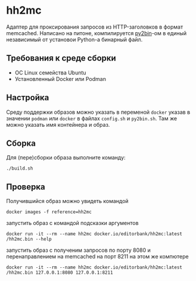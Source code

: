 # hh2mc

Адаптер для проксирования запросов из HTTP-заголовков в формат memcached.
Написано на питоне, компилируется [py2bin](https://github.com/editorbank/py2bin)-ом в единый независимый от установои Python-а бинарный файл.

## Требования к среде сборки

* ОС Linux семейства Ubuntu
* Установленный Docker или Podman

## Настройка

Среду поддержки образов можно указать в переменой `docker` указав в значении `podman` или `docker` в файлах `config.sh` и `py2bin.sh`.
Там же можно указать имя контейнера и образ.


## Сборка

Для (пере)сборки образа выполните команду:

```
./build.sh
```
## Проверка

Получившийся образ можно увидеть командой
```
docker images -f reference=hh2mc
```
запустить образ с командой подсказки аргументов
```
docker run -it --rm --name hh2mc docker.io/editorbank/hh2mc:latest /hh2mc.bin --help
```
запустить образ с полученим запросов по порту 8080 и перенаправлением на memcached на порт 8211 на этом же компютере
```
docker run -it --rm --name hh2mc docker.io/editorbank/hh2mc:latest /hh2mc.bin 127.0.0.1:8080 127.0.0.1:8211
```
